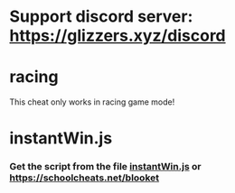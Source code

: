 # Support discord server: https://glizzers.xyz/discord

# racing 

This cheat only works in racing game mode!

# instantWin.js

### Get the script from the file [instantWin.js](https://raw.githubusercontent.com/glixzzy/blooket-hack/main/racing/instantWin.js) or https://schoolcheats.net/blooket